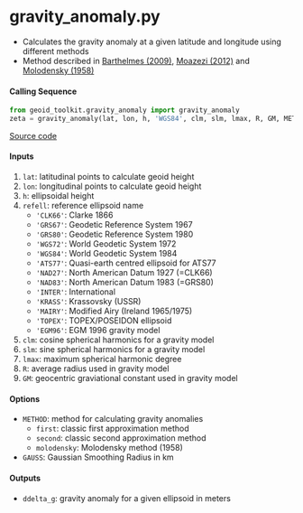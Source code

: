 gravity_anomaly.py
==================

- Calculates the gravity anomaly at a given latitude and longitude using different methods
- Method described in [Barthelmes (2009)](http://icgem.gfz-potsdam.de/str-0902-revised.pdf), [Moazezi (2012)](https://doi.org/10.1007/s12145-012-0102-2) and [Molodensky (1958)](https://doi.org/10.1007/BF02537957)

#### Calling Sequence
```python
from geoid_toolkit.gravity_anomaly import gravity_anomaly
zeta = gravity_anomaly(lat, lon, h, 'WGS84', clm, slm, lmax, R, GM, METHOD='first')
```
[Source code](https://github.com/tsutterley/geoid-toolkit/blob/main/geoid_toolkit/height_anomaly.py)

#### Inputs
1. `lat`: latitudinal points to calculate geoid height
2. `lon`: longitudinal points to calculate geoid height
3. `h`: ellipsoidal height
4. `refell`: reference ellipsoid name
    * `'CLK66'`: Clarke 1866
    * `'GRS67'`: Geodetic Reference System 1967
    * `'GRS80'`: Geodetic Reference System 1980
    * `'WGS72'`: World Geodetic System 1972
    * `'WGS84'`: World Geodetic System 1984
    * `'ATS77'`: Quasi-earth centred ellipsoid for ATS77
    * `'NAD27'`: North American Datum 1927 (=CLK66)
    * `'NAD83'`: North American Datum 1983 (=GRS80)
    * `'INTER'`: International
    * `'KRASS'`: Krassovsky (USSR)
    * `'MAIRY'`: Modified Airy (Ireland 1965/1975)
    * `'TOPEX'`: TOPEX/POSEIDON ellipsoid
    * `'EGM96'`: EGM 1996 gravity model
5. `clm`: cosine spherical harmonics for a gravity model
6. `slm`: sine spherical harmonics for a gravity model
7. `lmax`: maximum spherical harmonic degree
8. `R`: average radius used in gravity model
9. `GM`: geocentric graviational constant used in gravity model

#### Options
- `METHOD`: method for calculating gravity anomalies
    * `first`: classic first approximation method
    * `second`: classic second approximation method
    * `molodensky`: Molodensky method (1958)
- `GAUSS`: Gaussian Smoothing Radius in km

#### Outputs
- `ddelta_g`: gravity anomaly for a given ellipsoid in meters
